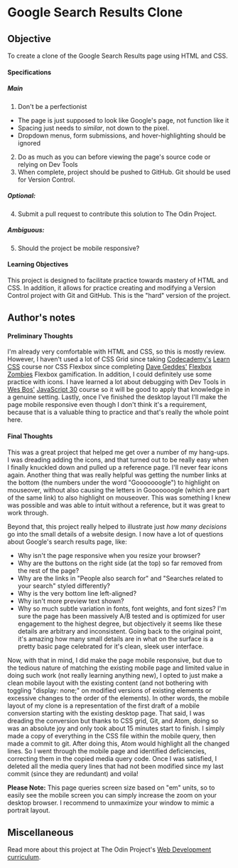 # Google Search Results Clone

## Objective

To create a clone of the Google Search Results page using HTML and CSS.

#### Specifications

##### Main

1. Don't be a perfectionist
 * The page is just supposed to look like Google's page, not function like it
 * Spacing just needs to *similar*, not down to the pixel.
 * Dropdown menus, form submissions, and hover-highlighting should be ignored
2. Do as much as you can before viewing the page's source code or relying on Dev Tools
3. When complete, project should be pushed to GitHub. Git should be used for Version Control.

##### Optional:
4. Submit a pull request to contribute this solution to The Odin Project.

##### Ambiguous:
5. Should the project be mobile responsive?

#### Learning Objectives

This project is designed to facilitate practice towards mastery of HTML and CSS. In addition, it allows for practice creating and modifying a Version Control project with Git and GitHub. This is the "hard" version of the project.

## Author's notes

#### Preliminary Thoughts

I'm already very comfortable with HTML and CSS, so this is mostly review. However, I haven't used a lot of CSS Grid since taking [Codecademy's](https://www.codecademy.com/learn) [Learn CSS](https://www.codecademy.com/learn/learn-css) course nor CSS Flexbox since completing [Dave Geddes'](https://twitter.com/geddski) [Flexbox Zombies](https://mastery.games/p/flexbox-zombies) Flexbox gamification. In addition, I could definitely use some practice with icons. I have learned a lot about debugging with Dev Tools in [Wes Bos'](https://wesbos.com/) [JavaScript 30](https://javascript30.com/) course so it will be good to apply that knowledge in a genuine setting. Lastly, once I've finished the desktop layout I'll make the page mobile responsive even though I don't think it's a requirement, because that is a valuable thing to practice and that's really the whole point here.

#### Final Thoughts

This was a great project that helped me get over a number of my hang-ups. I was dreading adding the icons, and that turned out to be really easy when I finally knuckled down and pulled up a reference page. I'll never fear icons again. Another thing that was really helpful was getting the number links at the bottom (the numbers under the word "Gooooooogle") to highlight on mouseover, without also causing the letters in Gooooooogle (which are part of the same link) to also highlight on mouseover. This was something I knew was possible and was able to intuit without a reference, but it was great to work through.

Beyond that, this project really helped to illustrate just *how many decisions* go into the small details of a website design. I now have a lot of questions about Google's search results page, like:
* Why isn't the page responsive when you resize your browser?
* Why are the buttons on the right side (at the top) so far removed from the rest of the page?
* Why are the links in "People also search for" and "Searches related to your search" styled differently?
* Why is the very bottom line left-aligned?
* Why isn't more preview text shown?
* Why so much subtle variation in fonts, font weights, and font sizes?
I'm sure the page has been massively A/B tested and is optimized for user engagement to the highest degree, but objectively it seems like these details are arbitrary and inconsistent. Going back to the original point, it's amazing how many small details are in what on the surface is a pretty basic page celebrated for it's clean, sleek user interface.

Now, with that in mind, I did make the page mobile responsive, but due to the tedious nature of matching the existing mobile page and limited value in doing such work (not really learning anything new), I opted to just make a clean mobile layout with the existing content (and not bothering with toggling "display: none;" on modified versions of existing elements or excessive changes to the order of the elements). In other words, the mobile layout of my clone is a representation of the first draft of a mobile conversion starting with the existing desktop page. That said, I was dreading the conversion but thanks to CSS grid, Git, and Atom, doing so was an absolute joy and only took about 15 minutes start to finish. I simply made a copy of everything in the CSS file within the mobile query, then made a commit to git. After doing this, Atom would highlight all the changed lines. So I went through the mobile page and identified deficiencies, correcting them in the copied media query code. Once I was satisfied, I deleted all the media query lines that had not been modified since my last commit (since they are redundant) and voila!

**Please Note:** This page queries screen size based on "em" units, so to easily see the mobile screen you can simply increase the zoom on your desktop browser. I recommend to unmaximize your window to mimic a portrait layout.

## Miscellaneous

Read more about this project at The Odin Project's [Web Development curriculum](http://www.theodinproject.com/courses/web-development-101/lessons/html-css).
